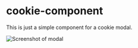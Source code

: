# cookie-component
This is just a simple component for a cookie modal.

![Screenshot of modal]("https://github.com/piknikki/cookie-component/blob/master/src/assets/screenshot.png")
